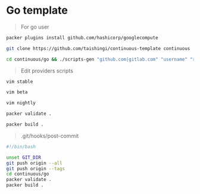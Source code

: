 # Go template

> For go user

```bash
packer plugins install github.com/hashicorp/googlecompute
```

```bash
git clone https://github.com/taishingi/continuous-template continuous
```

```bash
cd continuous/go && ./scripts-gen "github.com|gitlab.com" "username" "repository"
```

> Edit providers scripts

```bash
vim stable
```

```bash
vim beta
```

```bash
vim nightly
```

```bash
packer validate . 
```

```bash
packer build .
```

> .git/hooks/post-commit

```bash
#!/bin/bash

unset GIT_DIR
git push origin --all
git push origin --tags
cd continuous/go
packer validate .
packer build .
```
